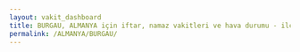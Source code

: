 ```yaml
---
layout: vakit_dashboard
title: BURGAU, ALMANYA için iftar, namaz vakitleri ve hava durumu - ilçe/eyalet seç
permalink: /ALMANYA/BURGAU/
---
```


<script type="text/javascript">
  var GLOBAL_COUNTRY = 'ALMANYA';
  var GLOBAL_CITY = 'BURGAU';
  var GLOBAL_STATE = '';
  var lat = 72;
  var lon = 21;
</script>
